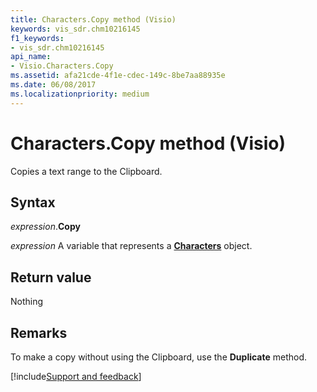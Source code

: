```yaml
---
title: Characters.Copy method (Visio)
keywords: vis_sdr.chm10216145
f1_keywords:
- vis_sdr.chm10216145
api_name:
- Visio.Characters.Copy
ms.assetid: afa21cde-4f1e-cdec-149c-8be7aa88935e
ms.date: 06/08/2017
ms.localizationpriority: medium
---
```



# Characters.Copy method (Visio)

Copies a text range to the Clipboard.


## Syntax

_expression_.**Copy**

_expression_ A variable that represents a **[Characters](Visio.Characters.md)** object.


## Return value

Nothing


## Remarks

To make a copy without using the Clipboard, use the **Duplicate** method.

[!include[Support and feedback](~/includes/feedback-boilerplate.md)]